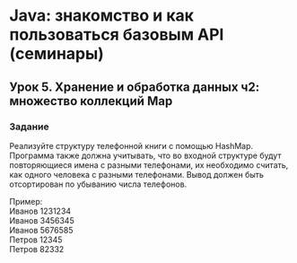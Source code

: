 # Java: знакомство и как пользоваться базовым API (семинары)  
## Урок 5. Хранение и обработка данных ч2: множество коллекций Map  
### Задание
  
Реализуйте структуру телефонной книги с помощью HashMap.  
Программа также должна учитывать, что во входной структуре будут повторяющиеся имена с разными телефонами, их необходимо считать, как одного человека с разными телефонами. Вывод должен быть отсортирован по убыванию числа телефонов.  

Пример:  
Иванов 1231234  
Иванов 3456345  
Иванов 5676585  
Петров 12345  
Петров 82332  